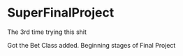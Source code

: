 SuperFinalProject
=================

The 3rd time trying this shit


Got the Bet Class added. Beginning stages of Final Project
